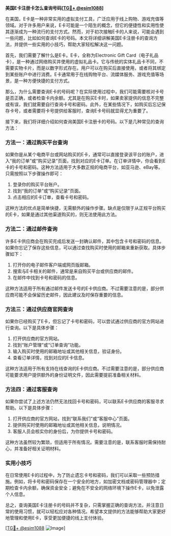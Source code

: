 **美国E卡注册卡怎么查询号码[[TG💪+ @esim1088](https://t.me/s/esim1088)]**

在美国，E卡是一种非常实用的虚拟支付工具，广泛应用于线上购物、游戏充值等领域。对于许多用户来说，E卡可能是一个陌生的概念，但它的便捷性和实用性使其逐渐成为一种流行的支付方式。然而，对于初次接触E卡的人来说，可能会遇到一些问题，比如如何查询E卡的号码。本文将详细讲解美国E卡注册卡的查询方法，并提供一些实用的小技巧，帮助大家轻松解决这一问题。

首先，我们需要了解什么是E卡。E卡，全称为Electronic Gift Card（电子礼品卡），是一种通过网络购买并使用的虚拟礼品卡。它与传统的实体礼品卡不同，不需要实物卡片，而是以数字形式存在。用户可以在购买后直接使用，或者将其绑定到某些账户中进行消费。E卡通常用于在线购物平台、流媒体服务、游戏充值等场景，是一种方便快捷的支付方式。

那么，为什么需要查询E卡的号码呢？在实际使用过程中，我们可能需要核对卡号是否正确，或者检查卡内余额。尤其是在购买E卡时，如果卖家提供的信息不完整或有误，我们就需要自行查询卡号和密码。此外，在某些情况下，如购买后忘记保存卡号，或者需要将卡号提供给客服时，查询E卡号码就显得尤为重要了。

接下来，我们将详细介绍如何查询美国E卡注册卡的号码。以下是几种常见的查询方法：

### 方法一：通过购买平台查询

如果你是从某个电商平台或网站购买的E卡，通常可以直接登录该平台的账户，进入“我的订单”或“购买记录”页面，找到对应的E卡订单。在订单详情中，你会看到E卡的卡号和密码。这种方法适用于大多数正规的电商平台，如亚马逊、eBay等。只需按照以下步骤操作即可：

1. 登录你的购买平台账户。
2. 找到“我的订单”或“购买记录”页面。
3. 点击相应的E卡订单，查看卡号和密码。

这种方法的优点是简单快捷，无需额外的操作步骤。缺点是仅限于从正规平台购买的E卡，如果是通过其他渠道购买的，则无法使用此方法。

### 方法二：通过邮件查询

许多E卡供应商会在购买完成后发送一封确认邮件，其中包含卡号和密码的信息。如果你忘记了保存这些信息，可以通过查找购买时使用的邮箱来重新获取。具体步骤如下：

1. 打开你的电子邮件客户端或网页版邮箱。
2. 搜索与E卡相关的邮件，通常是来自购买平台或供应商的邮件。
3. 在邮件中找到卡号和密码的信息。

这种方法适用于所有通过邮件发送卡号的E卡供应商。不过需要注意的是，部分供应商可能不会保留历史邮件，因此建议及时保存重要的信息。

### 方法三：通过供应商官网查询

如果你已经购买了E卡，但忘记了卡号和密码，可以尝试通过供应商的官方网站进行查询。以下是具体步骤：

1. 打开供应商的官方网站。
2. 找到“账户管理”或“订单查询”功能。
3. 输入购买时使用的邮箱地址或其他相关信息，验证身份。
4. 查看订单详情，找到对应的E卡信息。

这种方法适用于所有支持在线查询的E卡供应商。不过需要注意的是，部分供应商可能要求用户提供额外的身份证明文件，因此需要提前准备相关材料。

### 方法四：通过客服查询

如果你尝试了上述方法仍然无法找回卡号和密码，可以联系E卡供应商的客服寻求帮助。以下是具体步骤：

1. 打开供应商的官方网站，找到“联系我们”或“客服中心”页面。
2. 提供购买时使用的邮箱地址或其他相关信息，说明情况。
3. 客服人员会核实你的身份后，为你提供卡号和密码。

这种方法虽然较为繁琐，但适用于所有情况。需要注意的是，联系客服时需保持耐心，并准备好相关证明材料。

### 实用小技巧

在日常使用E卡的过程中，为了防止遗忘卡号和密码，我们可以采取一些预防措施。例如，将卡号和密码保存在一个安全的地方，如加密文档或密码管理器中；定期检查卡内余额，确保资金安全；避免在不安全的网络环境下操作E卡，以免泄露个人信息。

总之，查询美国E卡注册卡的号码并不复杂，只需掌握正确的查询方法，并注意日常的使用习惯，就可以轻松应对各种情况。希望本文提供的方法能够帮助大家更好地管理和使用E卡，享受更加便捷的线上支付体验。

[[TG💪+ @esim1088](https://t.me/s/esim1088) ![Image](https://i.postimg.cc/4NQfJmqS/Snipaste-2025-05-13-00-14-12.png)]